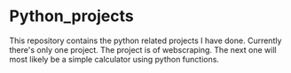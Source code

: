 # Python_projects
This repository contains the python related projects I have done. Currently there's only one project. The project is of webscraping.
The next one will most likely be a simple calculator using python functions.
